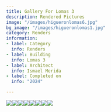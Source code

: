 ```yaml
---
title: Gallery For Lomas 3
description: Rendered Pictures
image: "/images/higueronlomas6.jpg"
bg_image: "/images/higueronlomas1.jpg"
category: Renders
information:
- label: Category
  info: Renders
- label: Building
  info: Lomas 3
- label: Architect
  info: Ismael Merida
- label: Completed on
  info: "2024"

---
```

![](/images/higueronlomas6.jpg)![](/images/higueronlomas7.jpg)![](/images/higueronlomas1.jpg)![](/images/higueronlomas8.jpg)![](/images/higueronlomas.jpg)![](/images/higueronlomas9.jpg)![](/images/higueronlomas4.jpg)![](/images/higueronlomas10.jpg)